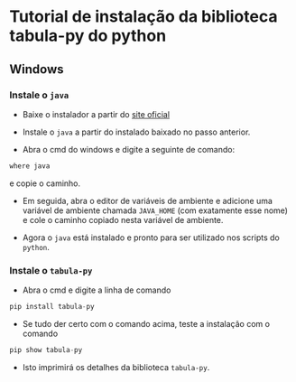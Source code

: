 # Tutorial de instalação da biblioteca tabula-py do python

## Windows

### Instale o ``java``

- Baixe o instalador a partir do [site oficial](https://www.java.com/pt-BR/download/manual.jsp)

- Instale o ``java`` a partir do instalado baixado no passo anterior.

- Abra o cmd do windows e digite a seguinte de comando:

```cmd
where java
```

e copie o caminho.

- Em seguida, abra o editor de variáveis de ambiente e adicione uma variável de ambiente chamada ``JAVA_HOME`` (com exatamente esse nome) e cole o caminho copiado nesta variável de ambiente.

- Agora o ``java`` está instalado e pronto para ser utilizado nos scripts do ``python``.

### Instale o `tabula-py`

- Abra o cmd e digite a linha de comando

```python
pip install tabula-py
```

- Se tudo der certo com o comando acima, teste a instalação com o comando

```python
pip show tabula-py
```

- Isto imprimirá os detalhes da biblioteca `tabula-py`.
